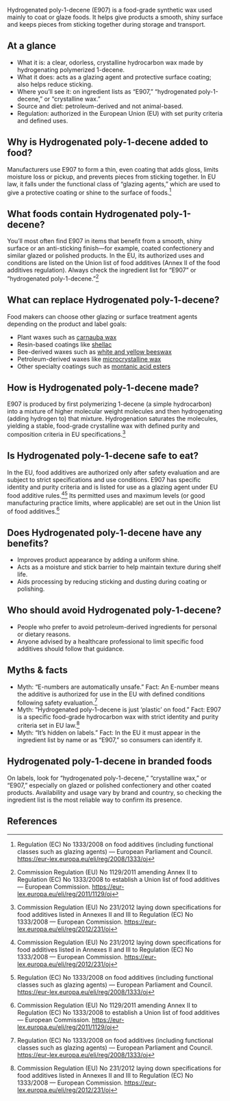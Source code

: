 Hydrogenated poly-1-decene (E907) is a food-grade synthetic wax used mainly to coat or glaze foods. It helps give products a smooth, shiny surface and keeps pieces from sticking together during storage and transport.
<!--more-->

## At a glance
- What it is: a clear, odorless, crystalline hydrocarbon wax made by hydrogenating polymerized 1-decene.
- What it does: acts as a glazing agent and protective surface coating; also helps reduce sticking.
- Where you’ll see it: on ingredient lists as “E907,” “hydrogenated poly-1-decene,” or “crystalline wax.”
- Source and diet: petroleum-derived and not animal-based.
- Regulation: authorized in the European Union (EU) with set purity criteria and defined uses.

## Why is Hydrogenated poly-1-decene added to food?
Manufacturers use E907 to form a thin, even coating that adds gloss, limits moisture loss or pickup, and prevents pieces from sticking together. In EU law, it falls under the functional class of “glazing agents,” which are used to give a protective coating or shine to the surface of foods.[^2]

## What foods contain Hydrogenated poly-1-decene?
You’ll most often find E907 in items that benefit from a smooth, shiny surface or an anti-sticking finish—for example, coated confectionery and similar glazed or polished products. In the EU, its authorized uses and conditions are listed on the Union list of food additives (Annex II of the food additives regulation). Always check the ingredient list for “E907” or “hydrogenated poly-1-decene.”[^3]

## What can replace Hydrogenated poly-1-decene?
Food makers can choose other glazing or surface treatment agents depending on the product and label goals:
- Plant waxes such as [carnauba wax](/e903-carnauba-wax)
- Resin-based coatings like [shellac](/e904-shellac)
- Bee-derived waxes such as [white and yellow beeswax](/e901-white-and-yellow-beeswax)
- Petroleum-derived waxes like [microcrystalline wax](/e905ci-microcrystalline-wax)
- Other specialty coatings such as [montanic acid esters](/e912-montanic-acid-esters)

## How is Hydrogenated poly-1-decene made?
E907 is produced by first polymerizing 1-decene (a simple hydrocarbon) into a mixture of higher molecular weight molecules and then hydrogenating (adding hydrogen to) that mixture. Hydrogenation saturates the molecules, yielding a stable, food-grade crystalline wax with defined purity and composition criteria in EU specifications.[^1]

## Is Hydrogenated poly-1-decene safe to eat?
In the EU, food additives are authorized only after safety evaluation and are subject to strict specifications and use conditions. E907 has specific identity and purity criteria and is listed for use as a glazing agent under EU food additive rules.[^1][^2] Its permitted uses and maximum levels (or good manufacturing practice limits, where applicable) are set out in the Union list of food additives.[^3]

## Does Hydrogenated poly-1-decene have any benefits?
- Improves product appearance by adding a uniform shine.
- Acts as a moisture and stick barrier to help maintain texture during shelf life.
- Aids processing by reducing sticking and dusting during coating or polishing.

## Who should avoid Hydrogenated poly-1-decene?
- People who prefer to avoid petroleum-derived ingredients for personal or dietary reasons.
- Anyone advised by a healthcare professional to limit specific food additives should follow that guidance.

## Myths & facts
- Myth: “E-numbers are automatically unsafe.” Fact: An E-number means the additive is authorized for use in the EU with defined conditions following safety evaluation.[^2]
- Myth: “Hydrogenated poly-1-decene is just ‘plastic’ on food.” Fact: E907 is a specific food-grade hydrocarbon wax with strict identity and purity criteria set in EU law.[^1]
- Myth: “It’s hidden on labels.” Fact: In the EU it must appear in the ingredient list by name or as “E907,” so consumers can identify it.

## Hydrogenated poly-1-decene in branded foods
On labels, look for “hydrogenated poly-1-decene,” “crystalline wax,” or “E907,” especially on glazed or polished confectionery and other coated products. Availability and usage vary by brand and country, so checking the ingredient list is the most reliable way to confirm its presence.

## References
[^1]: Commission Regulation (EU) No 231/2012 laying down specifications for food additives listed in Annexes II and III to Regulation (EC) No 1333/2008 — European Commission. https://eur-lex.europa.eu/eli/reg/2012/231/oj
[^2]: Regulation (EC) No 1333/2008 on food additives (including functional classes such as glazing agents) — European Parliament and Council. https://eur-lex.europa.eu/eli/reg/2008/1333/oj
[^3]: Commission Regulation (EU) No 1129/2011 amending Annex II to Regulation (EC) No 1333/2008 to establish a Union list of food additives — European Commission. https://eur-lex.europa.eu/eli/reg/2011/1129/oj
